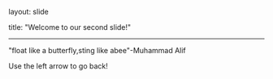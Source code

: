 layout: slide

title: "Welcome to our second slide!"

---

"float like a butterfly,sting like abee"-Muhammad Alif

Use the left arrow to go back!
